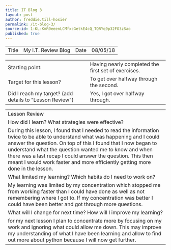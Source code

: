 ```yaml
---
title: IT Blog 3
layout: post
author: freddie.till-hosier
permalink: /it-blog-3/
source-id: 1-KL-KmR0eeenLCMfxcGetkE4cQ_TQRYq9p32FO3zSao
published: true
---
```

<table>
  <tr>
    <td>Title</td>
    <td>My I.T. Review Blog</td>
    <td>Date</td>
    <td>08/05/18</td>
  </tr>
</table>


<table>
  <tr>
    <td>Starting point:</td>
    <td>Having nearly completed the first set of exercises.</td>
  </tr>
  <tr>
    <td>Target for this lesson?</td>
    <td>To get over halfway through the second.</td>
  </tr>
  <tr>
    <td>Did I reach my target?
(add details to "Lesson Review")</td>
    <td>Yes, I got over halfway through.</td>
  </tr>
</table>


<table>
  <tr>
    <td>Lesson Review</td>
  </tr>
  <tr>
    <td>How did I learn? What strategies were effective?</td>
  </tr>
  <tr>
    <td>During this lesson, I found that I needed to read the information twice to be able to understand what was happening and I could answer the question. On top of this I found that I now began to understand what the question wanted me to know and when there was a last recap I could answer the question. This then meant I would work faster and more efficiently getting more done in the lesson.</td>
  </tr>
  <tr>
    <td>What limited my learning? Which habits do I need to work on?</td>
  </tr>
  <tr>
    <td>My learning was limited by my concentration which stopped me from working faster than I could have done as well as not remembering where I got to. If my concentration was better I could have been better and got through more questions.</td>
  </tr>
  <tr>
    <td>What will I change for next time? How will I improve my learning?</td>
  </tr>
  <tr>
    <td>for my next lesson I plan to concentrate more by focusing on my work and ignoring what could allow me down. This may improve my understanding of what I have been learning and allow to find out more about python because I will now get further.</td>
  </tr>
</table>


